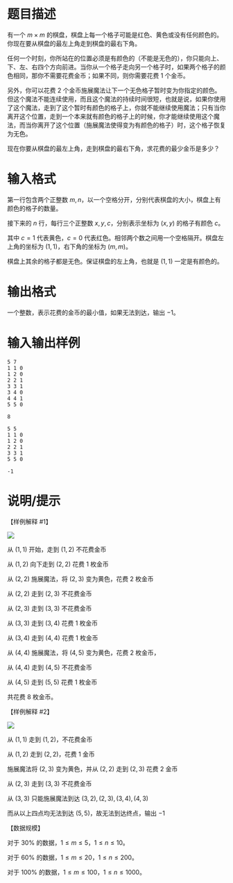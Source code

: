 # 题目描述

有一个 $m \times m$ 的棋盘，棋盘上每一个格子可能是红色、黄色或没有任何颜色的。你现在要从棋盘的最左上角走到棋盘的最右下角。

任何一个时刻，你所站在的位置必须是有颜色的（不能是无色的），你只能向上、下、左、右四个方向前进。当你从一个格子走向另一个格子时，如果两个格子的颜色相同，那你不需要花费金币；如果不同，则你需要花费 $1$ 个金币。

另外，你可以花费 $2$ 个金币施展魔法让下一个无色格子暂时变为你指定的颜色。但这个魔法不能连续使用，而且这个魔法的持续时间很短，也就是说，如果你使用了这个魔法，走到了这个暂时有颜色的格子上，你就不能继续使用魔法；只有当你离开这个位置，走到一个本来就有颜色的格子上的时候，你才能继续使用这个魔法，而当你离开了这个位置（施展魔法使得变为有颜色的格子）时，这个格子恢复为无色。

现在你要从棋盘的最左上角，走到棋盘的最右下角，求花费的最少金币是多少？

# 输入格式

第一行包含两个正整数 $m,n$，以一个空格分开，分别代表棋盘的大小，棋盘上有颜色的格子的数量。

接下来的 $n$ 行，每行三个正整数 $x,y,c$，分别表示坐标为 $(x,y)$ 的格子有颜色 $c$。

其中 $c=1$ 代表黄色，$c=0$ 代表红色。相邻两个数之间用一个空格隔开。棋盘左上角的坐标为 $(1,1)$，右下角的坐标为 $(m,m)$。

棋盘上其余的格子都是无色。保证棋盘的左上角，也就是 $(1,1)$ 一定是有颜色的。

# 输出格式

一个整数，表示花费的金币的最小值，如果无法到达，输出 $-1$。

# 输入输出样例

```input1
5 7
1 1 0
1 2 0
2 2 1
3 3 1
3 4 0
4 4 1
5 5 0
```

```output1
8
```

```input2
5 5
1 1 0
1 2 0
2 2 1
3 3 1
5 5 0
```

```output2
-1
```

# 说明/提示

【样例解释 #1】

![](file://chess1.png)

从 $(1,1)$ 开始，走到 $(1,2)$ 不花费金币

从 $(1,2)$ 向下走到 $(2,2)$ 花费 $1$ 枚金币

从 $(2,2)$ 施展魔法，将 $(2,3)$ 变为黄色，花费 $2$ 枚金币

从 $(2,2)$ 走到 $(2,3)$ 不花费金币

从 $(2,3)$ 走到 $(3,3)$ 不花费金币

从 $(3,3)$ 走到 $(3,4)$ 花费 $1$ 枚金币

从 $(3,4)$ 走到 $(4,4)$ 花费 $1$ 枚金币

从 $(4,4)$ 施展魔法，将 $(4,5)$ 变为黄色，花费 $2$ 枚金币，

从 $(4,4)$ 走到 $(4,5)$ 不花费金币

从 $(4,5)$ 走到 $(5,5)$ 花费 $1$ 枚金币

共花费 $8$ 枚金币。

【样例解释 #2】

![](file://chess2.png)

从 $(1,1)$ 走到 $(1,2)$，不花费金币

从 $(1,2)$ 走到 $(2,2)$，花费 $1$ 金币

施展魔法将 $(2,3)$ 变为黄色，并从 $(2,2)$ 走到 $(2,3)$ 花费 $2$ 金币

从 $(2,3)$ 走到 $(3,3)$ 不花费金币

从 $(3,3)$ 只能施展魔法到达 $(3,2),(2,3),(3,4),(4,3)$

而从以上四点均无法到达 $(5,5)$，故无法到达终点，输出 $-1$

【数据规模】

对于 $30 \%$ 的数据，$1 \leq m \leq 5$，$1 \leq n \leq 10$。

对于 $60 \%$ 的数据，$1 \leq m \leq 20$，$1 \leq n \leq 200$。

对于 $100 \%$ 的数据，$1 \leq m \leq 100$，$1 \leq n \leq 1000$。
